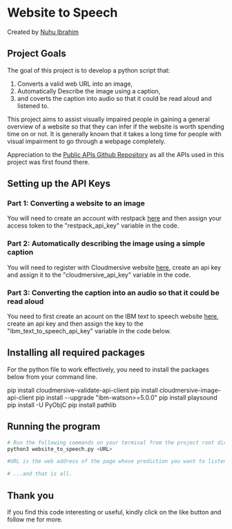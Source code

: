 # Website to Speech
Created by [Nuhu Ibrahim](https://nuhuibrahim.com)

## Project Goals
The goal of this project is to develop a python script that:
1. Converts a valid web URL into an image,
2. Automatically Describe the image using a caption, 
3. and coverts the caption into audio so that it could be read aloud and listened to. 

This project aims to assist visually impaired people in gaining a general overview of a website so that they can infer if the website is worth spending time on or not. It is generally known that it takes a long time for people with visual impairment to go through a webpage completely.

Appreciation to the [Public APIs Github Repository](https://github.com/public-apis/public-apis.git) as all the APIs used in this project was first found there.

## Setting up the API Keys
### Part 1: Converting a website to an image
You will need to create an account with restpack [here](https://restpack.io/console/register) and then assign your access token to the "restpack_api_key" variable in the code.

### Part 2: Automatically describing the image using a simple caption
You will need to register with Cloudmersive website [here](https://account.cloudmersive.com/signup), create an api key and assign it to the "cloudmersive_api_key" variable in the code.

### Part 3: Converting the caption into an audio so that it could be read aloud
You need to first create an acount on the IBM text to speech website [here](https://cloud.ibm.com/registration?target=%2Fdocs%2Ftext-to-speech%2Fgetting-started.html), create an api key and then assign the key to the "ibm_text_to_speech_api_key" variable in the code below.

## Installing all required packages
For the python file to work effectively, you need to install the packages below from your command line.

pip install cloudmersive-validate-api-client
pip install cloudmersive-image-api-client
pip install --upgrade "ibm-watson>=5.0.0"
pip install playsound
pip install -U PyObjC
pip install pathlib

## Running the program
```bash
# Run the following commands on your terminal from the project root directory.
python3 website_to_speech.py <URL>

#URL is the web address of the page whose prediction you want to listen to aloud.

# ...and that is all.
```
## Thank you
If you find this code interesting or useful, kindly click on the like button and follow me for more.
